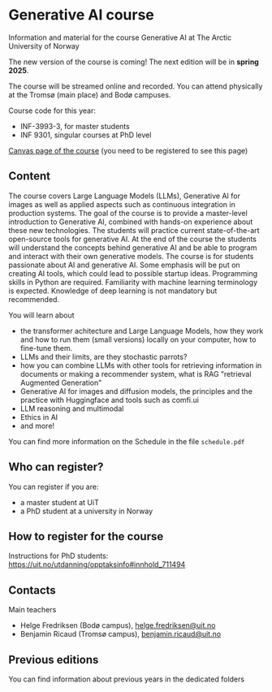 # Generative AI course
Information and material for the course Generative AI at The Arctic University of Norway

The new version of the course is coming! The next edition will be in **spring 2025**.

The course will be streamed online and recorded. You can attend physically at the Tromsø (main place) and Bodø campuses.

Course code for this year:

* INF-3993-3, for master students
* INF 9301, singular courses at PhD level

[Canvas page of the course](https://uit.instructure.com/courses/37423) (you need to be registered to see this page)

## Content

The course covers Large Language Models (LLMs), Generative AI for images as well as applied aspects such as continuous integration in production systems. The goal of the course is to provide a master-level introduction to Generative AI, combined with hands-on experience about these new technologies. The students will practice current state-of-the-art open-source tools for generative AI. At the end of the course the students will understand the concepts behind generative AI and be able to program and interact with their own generative models. The course is for students passionate about AI and generative AI. Some emphasis will be put on creating AI tools, which could lead to possible startup ideas. Programming skills in Python are required. Familiarity with machine learning terminology is expected. Knowledge of deep learning is not mandatory but recommended.

You will learn about 
* the transformer achitecture and Large Language Models, how they work and how to run them (small versions) locally on your computer, how to fine-tune them.
* LLMs and their limits, are they stochastic parrots?
* how you can combine LLMs with other tools for retrieving information in documents or making a recommender system, what is RAG "retrieval Augmented Generation"
* Generative AI for images and diffusion models, the principles and the practice with Huggingface and tools such as comfi.ui
* LLM reasoning and multimodal
* Ethics in AI
* and more!

You can find more information on the Schedule in the file `schedule.pdf`

## Who can register?

You can register if you are:
* a master student at UiT
* a PhD student at a university in Norway

## How to register for the course

Instructions for PhD students:
https://uit.no/utdanning/opptaksinfo#innhold_711494

## Contacts

Main teachers
- Helge Fredriksen (Bodø campus), helge.fredriksen@uit.no
- Benjamin Ricaud (Tromsø campus), benjamin.ricaud@uit.no


## Previous editions

You can find information about previous years in the dedicated folders